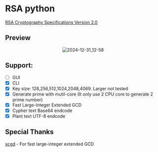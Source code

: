 # RSA python

[RSA Cryptography Specifications Version 2.0](https://datatracker.ietf.org/doc/html/rfc2437)

## Preview
<div align = center>
  
![2024-12-31_12-58](https://github.com/user-attachments/assets/7b4f9b9f-5133-4bad-89a0-37e32a44d7d7)

</div>

## Support:
- [ ] GUI
- [x] CLI
- [x] Key size: 128,256,512,1024,2048,4069. Larger not tested
- [x] Generate prime with mutil-core (It only use 2 CPU core to generate 2 prime number)
- [x] Fast Large-Integer Extended GCD
- [x] Cypher text Base64 endcode
- [x] Plant text UTF-8 endcode

## Special Thanks

[xcgd](https://github.com/kavyasreedhar/sreedhar-xgcd-hardware-ches2022.git) - For fast large-integer extended GCD
